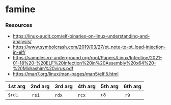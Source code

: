 # famine

### Resources

- https://linux-audit.com/elf-binaries-on-linux-understanding-and-analysis/
- https://www.symbolcrash.com/2019/03/27/pt_note-to-pt_load-injection-in-elf/
- https://samples.vx-underground.org/root/Papers/Linux/Infection/2021-01-18%20-%20ELF%20Infection%20in%20Assembly%20x64%20-%20Midrashim%20virus.pdf
- https://man7.org/linux/man-pages/man5/elf.5.html




| 1st arg | 2nd arg| 3rd arg | 4th arg | 5th arg | 6th arg| 
| -| -| -| -| -| - |
| ``$rdi``| ``rsi``| ``rdx`` | ``rcx`` | ``r8``| ``r9`` |  